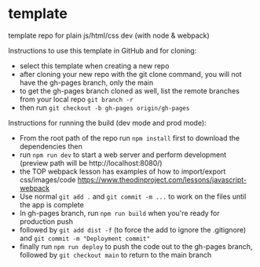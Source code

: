 # template

template repo for plain js/html/css dev (with node &amp; webpack)

Instructions to use this template in GitHub and for cloning:

- select this template when creating a new repo
- after cloning your new repo with the git clone command, you will not have the gh-pages branch, only the main
- to get the gh-pages branch cloned as well, list the remote branches from your local repo `git branch -r`
- then run `git checkout -b gh-pages origin/gh-pages`

Instructions for running the build (dev mode and prod mode):

- From the root path of the repo run `npm install` first to download the dependencies then
- run `npm run dev` to start a web server and perform development (preview path will be http://localhost:8080/)
- the TOP webpack lesson has examples of how to import/export css/images/code <https://www.theodinproject.com/lessons/javascript-webpack>
- Use normal `git add .` and `git commit -m ...` to work on the files until the app is complete
- In gh-pages branch, run `npm run build` when you're ready for production push
- followed by `git add dist -f` (to force the add to ignore the .gitignore) and `git commit -m "Deployment commit"`
- finally run `npm run deploy` to push the code out to the gh-pages branch, followed by `git checkout main` to return to the main branch
